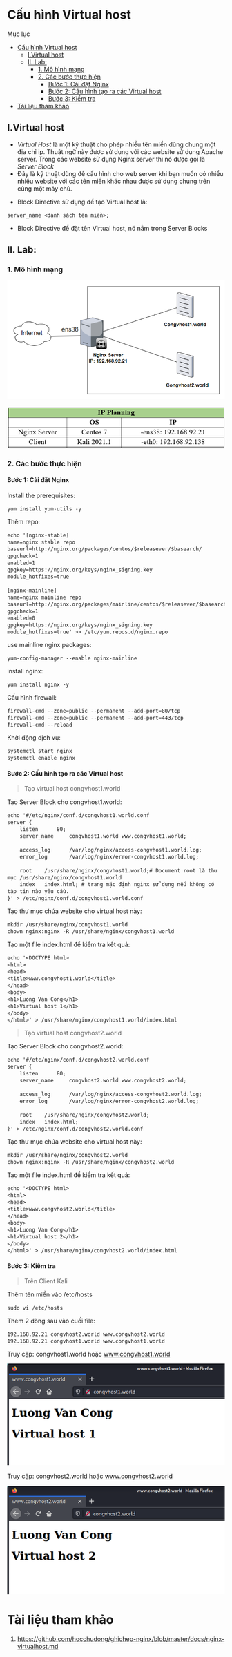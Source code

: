 # Cấu hình Virtual host

Mục lục
- [Cấu hình Virtual host](#cấu-hình-virtual-host)
  - [I.Virtual host](#ivirtual-host)
  - [II. Lab:](#ii-lab)
    - [1. Mô hình mạng](#1-mô-hình-mạng)
    - [2. Các bước thực hiện](#2-các-bước-thực-hiện)
      - [Bước 1: Cài đặt Nginx](#bước-1-cài-đặt-nginx)
      - [Bước 2: Cấu hình tạo ra các Virtual host](#bước-2-cấu-hình-tạo-ra-các-virtual-host)
      - [Bước 3: Kiểm tra](#bước-3-kiểm-tra)
- [Tài liệu tham khảo](#tài-liệu-tham-khảo)

## I.Virtual host

+ *Virtual Host* là một kỹ thuật cho phép nhiều tên miền dùng chung một địa chỉ ip. Thuật ngữ này được sử dụng với các website sử dụng Apache server. Trong các website sử dụng Nginx server thì nó được gọi là *Server Block*
+ Đây là kỹ thuật dùng để cấu hình cho web server khi bạn muốn có nhiều nhiều website với các tên miền khác nhau được sử dụng chung trên cùng một máy chủ.

- Block Directive sử dụng để tạo Virtual host là:
```
server_name <danh sách tên miền>;
```
- Block Directive để đặt tên Virtual host, nó nằm trong Server Blocks
## II. Lab:

### 1. Mô hình mạng

![](./image/mhmvhost.png)

![](./image/ipplanning1.png)

### 2. Các bước thực hiện

#### Bước 1: Cài đặt Nginx

Install the prerequisites:
```
yum install yum-utils -y
```
Thêm repo:

```
echo '[nginx-stable]
name=nginx stable repo
baseurl=http://nginx.org/packages/centos/$releasever/$basearch/
gpgcheck=1
enabled=1
gpgkey=https://nginx.org/keys/nginx_signing.key
module_hotfixes=true

[nginx-mainline]
name=nginx mainline repo
baseurl=http://nginx.org/packages/mainline/centos/$releasever/$basearch/
gpgcheck=1
enabled=0
gpgkey=https://nginx.org/keys/nginx_signing.key
module_hotfixes=true' >> /etc/yum.repos.d/nginx.repo
```
use mainline nginx packages:
```
yum-config-manager --enable nginx-mainline
```
install nginx:
```
yum install nginx -y
```

Cấu hình firewall:
```
firewall-cmd --zone=public --permanent --add-port=80/tcp
firewall-cmd --zone=public --permanent --add-port=443/tcp
firewall-cmd --reload
```
Khởi động dịch vụ:
```
systemctl start nginx
systemctl enable nginx
```

#### Bước 2: Cấu hình tạo ra các Virtual host

> Tạo virtual host congvhost1.world

Tạo Server Block cho congvhost1.world:
```
echo '#/etc/nginx/conf.d/congvhost1.world.conf
server {
    listen      80;
    server_name     congvhost1.world www.congvhost1.world;

    access_log      /var/log/nginx/access-congvhost1.world.log;
    error_log       /var/log/nginx/error-congvhost1.world.log;

    root    /usr/share/nginx/congvhost1.world;# Document root là thư mục /usr/share/nginx/congvhost1.world
    index   index.html; # trang mặc định nginx sử dụng nếu không có tập tin nào yêu cầu.
}' > /etc/nginx/conf.d/congvhost1.world.conf
```

Tạo thư mục chứa website cho virtual host này:
```
mkdir /usr/share/nginx/congvhost1.world
chown nginx:nginx -R /usr/share/nginx/congvhost1.world
```

Tạo một file index.html để kiểm tra kết quả:
```
echo '<DOCTYPE html>
<html>
<head>
<title>www.congvhost1.world</title>
</head>
<body>
<h1>Luong Van Cong</h1>
<h1>Virtual host 1</h1>
</body>
</html>' > /usr/share/nginx/congvhost1.world/index.html
```

> Tạo virtual host congvhost2.world

Tạo Server Block cho congvhost2.world:
```
echo '#/etc/nginx/conf.d/congvhost2.world.conf
server {
    listen      80;
    server_name     congvhost2.world www.congvhost2.world;

    access_log      /var/log/nginx/access-congvhost2.world.log;
    error_log       /var/log/nginx/error-congvhost2.world.log;

    root    /usr/share/nginx/congvhost2.world;
    index   index.html;
}' > /etc/nginx/conf.d/congvhost2.world.conf
```

Tạo thư mục chứa website cho virtual host này:
```
mkdir /usr/share/nginx/congvhost2.world
chown nginx:nginx -R /usr/share/nginx/congvhost2.world
```

Tạo một file index.html để kiểm tra kết quả:
```
echo '<DOCTYPE html>
<html>
<head>
<title>www.congvhost2.world</title>
</head>
<body>
<h1>Luong Van Cong</h1>
<h1>Virtual host 2</h1>
</body>
</html>' > /usr/share/nginx/congvhost2.world/index.html
```
#### Bước 3: Kiểm tra
> Trên Client Kali

Thêm tên miền vào /etc/hosts
```
sudo vi /etc/hosts
```
Them 2 dòng sau vào cuối file:
```
192.168.92.21 congvhost2.world www.congvhost2.world
192.168.92.21 congvhost1.world www.congvhost1.world
```

Truy cập: congvhost1.world hoặc www.congvhost1.world

![](./image/kqVhost1.png)

Truy cập: congvhost2.world hoặc www.congvhost2.world

![](./image/kqvhost2.png)

# Tài liệu tham khảo

1. https://github.com/hocchudong/ghichep-nginx/blob/master/docs/nginx-virtualhost.md